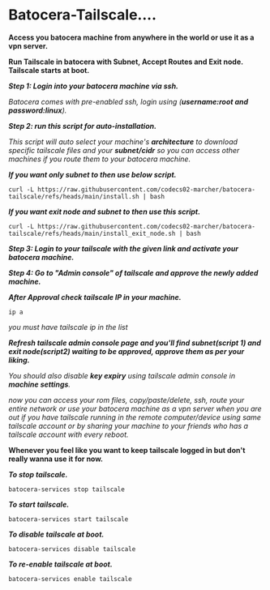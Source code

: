 # Batocera-Tailscale....

**Access you batocera machine from anywhere in the world or use it as a vpn server.**

**Run Tailscale in batocera with Subnet, Accept Routes and Exit node. Tailscale starts at boot.**

***Step 1: Login into your batocera machine via ssh.***

*Batocera comes with pre-enabled ssh, login using (**username:root and password:linux**).*

***Step 2: run this script for auto-installation.***

*This script will auto select your machine's **architecture** to download specific tailscale files and your **subnet/cidr** so you can access other machines if you route them to your batocera machine.*

***If you want only subnet to then use below script.***

    curl -L https://raw.githubusercontent.com/codecs02-marcher/batocera-tailscale/refs/heads/main/install.sh | bash

***If you want exit node and subnet to then use this script.***

    curl -L https://raw.githubusercontent.com/codecs02-marcher/batocera-tailscale/refs/heads/main/install_exit_node.sh | bash

***Step 3: Login to your tailscale with the given link and activate your batocera machine.***

***Step 4: Go to "Admin console" of tailscale and approve the newly added machine.***

***After Approval check tailscale IP in your machine.***

    ip a

*you must have tailscale ip in the list*

***Refresh tailscale admin console page and you'll find **subnet**(script 1) and **exit node**(script2) waiting to be approved, approve them as per your liking.***

*You should also disable **key expiry** using tailscale admin console in **machine settings**.*

*now you can access your rom files, copy/paste/delete, ssh, route your entire network or use your batocera machine as a vpn server when you are out if you have tailscale running in the remote computer/device using same tailscale account or by sharing your machine to your friends who has a tailscale account with every reboot.*

**Whenever you feel like you want to keep tailscale logged in but don't really wanna use it for now.**

***To stop tailscale.***

    batocera-services stop tailscale

***To start tailscale.***
    
    batocera-services start tailscale
    
***To disable tailscale at boot.***
    
    batocera-services disable tailscale

***To re-enable tailscale at boot.***
    
    batocera-services enable tailscale
